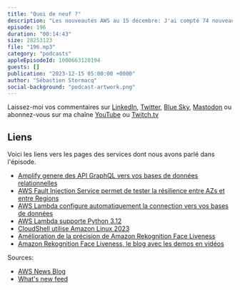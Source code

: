 ```yaml
---
title: "Quoi de neuf ?"
description: "Les nouveautés AWS au 15 décembre: J'ai compté 74 nouveautés depuis la fin de re:Invent, c'est moins de la moitié du rythme des semaines avant la conférence. Dans cet épisode, je vais parler d'une nouvelle possibilité offerte par Amplify, je vais aussi parler de Lambda, de Fault Injection Simulator, ce service qui permet de simuler des pannes dans vos applications, et puis deux nouveautés côté CloudShell et Rekognition Face Liveness detection."
episode: 196
duration: "00:14:43"
size: 28253123
file: "196.mp3"
category: "podcasts"
appleEpisodeId: 1000663120194
guests: []
publication: "2023-12-15 05:00:00 +0000"
author: "Sébastien Stormacq"
social-background: "podcast-artwork.png"
---
```


Laissez-moi vos commentaires sur [LinkedIn](https://www.linkedin.com/in/sebastienstormacq/), [Twitter](https://twitter.com/sebsto), [Blue Sky](https://bsky.app/profile/sebsto.bsky.social), [Mastodon](https://awscommunity.social/@sebsto) ou abonnez-vous sur ma chaîne [YouTube](https://www.youtube.com/sebsto) ou [Twitch.tv](https://www.twitch.tv/sebAWS)

## Liens

Voici les liens vers les pages des services dont nous avons parlé dans l'épisode.

- [Amplify genere des API GraphQL vers vos bases de données relationnelles](https://aws.amazon.com/blogs/aws/new-for-aws-amplify-query-mysql-and-postgresql-database-for-aws-cdk/)
- [AWS Fault Injection Service permet de tester la résilience entre AZs et entre Regions](https://aws.amazon.com/blogs/aws/use-aws-fault-injection-service-to-demonstrate-multi-region-and-multi-az-application-resilience/)
- [AWS Lambda configure automatiquement la connection vers vos bases de données](https://aws.amazon.com/about-aws/whats-new/2023/12/aws-lambda-connectivity-rds-proxy-console/)
- [AWS Lambda supporte Python 3.12](https://aws.amazon.com/about-aws/whats-new/2023/12/aws-lambda-support-python-3-12/)
- [CloudShell utilise Amazon Linux 2023](https://aws.amazon.com/about-aws/whats-new/2023/12/aws-cloudshell-migrated-al2023/)
- [Amélioration de la précision de Amazon Rekognition Face Liveness](https://aws.amazon.com/about-aws/whats-new/2023/12/amazon-rekognition-face-liveness-accuracy-user-experience/)
- [Amazon Rekognition Face Liveness, le blog avec les demos en vidéos](https://aws.amazon.com/blogs/machine-learning/detect-real-and-live-users-and-deter-bad-actors-using-amazon-rekognition-face-liveness/)

Sources: 

- [AWS News Blog](https://aws.amazon.com/blogs/aws/)
- [What's new feed](https://aws.amazon.com/about-aws/whats-new/2023/)

